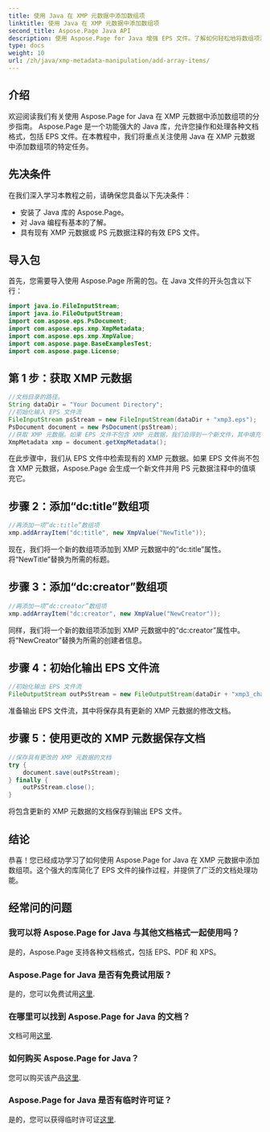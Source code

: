```yaml
---
title: 使用 Java 在 XMP 元数据中添加数组项
linktitle: 使用 Java 在 XMP 元数据中添加数组项
second_title: Aspose.Page Java API
description: 使用 Aspose.Page for Java 增强 EPS 文件。了解如何轻松地将数组项添加到 XMP 元数据。立即按照我们的分步指南进行操作！
type: docs
weight: 10
url: /zh/java/xmp-metadata-manipulation/add-array-items/
---
```

## 介绍
欢迎阅读我们有关使用 Aspose.Page for Java 在 XMP 元数据中添加数组项的分步指南。 Aspose.Page 是一个功能强大的 Java 库，允许您操作和处理各种文档格式，包括 EPS 文件。在本教程中，我们将重点关注使用 Java 在 XMP 元数据中添加数组项的特定任务。
## 先决条件
在我们深入学习本教程之前，请确保您具备以下先决条件：
- 安装了 Java 库的 Aspose.Page。
- 对 Java 编程有基本的了解。
- 具有现有 XMP 元数据或 PS 元数据注释的有效 EPS 文件。
## 导入包
首先，您需要导入使用 Aspose.Page 所需的包。在 Java 文件的开头包含以下行：
```java
import java.io.FileInputStream;
import java.io.FileOutputStream;
import com.aspose.eps.PsDocument;
import com.aspose.eps.xmp.XmpMetadata;
import com.aspose.eps.xmp.XmpValue;
import com.aspose.page.BaseExamplesTest;
import com.aspose.page.License;
```
## 第 1 步：获取 XMP 元数据
```java
//文档目录的路径。
String dataDir = "Your Document Directory";
//初始化输入 EPS 文件流
FileInputStream psStream = new FileInputStream(dataDir + "xmp3.eps");
PsDocument document = new PsDocument(psStream);
//获取 XMP 元数据。如果 EPS 文件不包含 XMP 元数据，我们会得到一个新文件，其中填充 PS 元数据注释中的值（%%Creator、%%CreateDate、%%Title 等）
XmpMetadata xmp = document.getXmpMetadata();
```
在此步骤中，我们从 EPS 文件中检索现有的 XMP 元数据。如果 EPS 文件尚不包含 XMP 元数据，Aspose.Page 会生成一个新文件并用 PS 元数据注释中的值填充它。
## 步骤 2：添加“dc:title”数组项
```java
//再添加一项“dc:title”数组项
xmp.addArrayItem("dc:title", new XmpValue("NewTitle"));
```
现在，我们将一个新的数组项添加到 XMP 元数据中的“dc:title”属性。将“NewTitle”替换为所需的标题。
## 步骤 3：添加“dc:creator”数组项
```java
//再添加一项“dc:creator”数组项
xmp.addArrayItem("dc:creator", new XmpValue("NewCreator"));
```
同样，我们将一个新的数组项添加到 XMP 元数据中的“dc:creator”属性中。将“NewCreator”替换为所需的创建者信息。
## 步骤 4：初始化输出 EPS 文件流
```java
//初始化输出 EPS 文件流
FileOutputStream outPsStream = new FileOutputStream(dataDir + "xmp3_changed.eps");
```
准备输出 EPS 文件流，其中将保存具有更新的 XMP 元数据的修改文档。
## 步骤 5：使用更改的 XMP 元数据保存文档
```java
//保存具有更改的 XMP 元数据的文档
try {			
    document.save(outPsStream);
} finally {
    outPsStream.close();
}
```
将包含更新的 XMP 元数据的文档保存到输出 EPS 文件。
## 结论
恭喜！您已经成功学习了如何使用 Aspose.Page for Java 在 XMP 元数据中添加数组项。这个强大的库简化了 EPS 文件的操作过程，并提供了广泛的文档处理功能。
## 经常问的问题

### 我可以将 Aspose.Page for Java 与其他文档格式一起使用吗？
是的，Aspose.Page 支持各种文档格式，包括 EPS、PDF 和 XPS。
### Aspose.Page for Java 是否有免费试用版？
是的，您可以免费试用[这里](https://releases.aspose.com/).
### 在哪里可以找到 Aspose.Page for Java 的文档？
文档可用[这里](https://reference.aspose.com/page/java/).
### 如何购买 Aspose.Page for Java？
您可以购买该产品[这里](https://purchase.aspose.com/buy).
### Aspose.Page for Java 是否有临时许可证？
是的，您可以获得临时许可证[这里](https://purchase.aspose.com/temporary-license/).